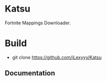 # Katsu




Fortnite Mappings Downloader.

# Build

- git clone https://github.com/iLexyyy/Katsu

## Documentation
